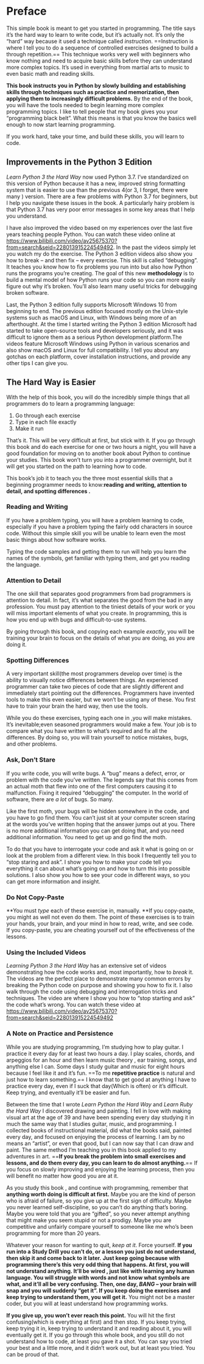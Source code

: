 # Preface

This simple book is meant to get you started in programming. The title says it’s the hard way to learn to write code, but it’s actually not. It’s only the “hard” way because it used a technique called *instruction*. ==Instruction is where I tell you to do a sequence of controlled exercises designed to build a through repetition.== This technique works very well with beginners who know nothing and need to acquire basic skills before they can understand more complex topics. It’s used in everything from martial arts to music to even basic math and reading skills.

**This book instructs you in Python by slowly building and establishing skills through techniques such as practice and memorization, then applying them to increasingly difficult problems.**  By the end of the book, you will have the tools needed to begin learning more complex programming topics. I like to tell people that my book gives you your “programming black belt”. What this means is that you know the basics well enough to now start learning programming.

If you work hard, take your time, and build these skills, you will learn to code.

## Improvements in the Python 3 Edition

*Learn Python 3 the Hard Way*  now used Python 3.7. I’ve standardized on this version of Python because it has a new, improved string formatting system that is easier to use than the previous 4(or 3, I forget, there were many ) version. There are a few problems with Python 3.7 for beginners, but I help you navigate these issues in the book. A particularly hairy problem is that Python 3.7 has very poor error messages in some key areas that I help you understand.

I have also improved the video based on my experiences over the last five years teaching people Python. You can watch these video online at https://www.bilibili.com/video/av25675370?from=search&seid=228013915224549492. In the past the videos simply let you watch my do the exercise. The Python 3 edition videos also show you how to break – and then fix – every exercise. This skill is called “debugging”. It teaches you know how to fix problems you run into but also how Python runs the programs you’re creating. The goal of this new **methodology** is to build a mental model of how Python runs your code so you can more easily figure out why it’s broken. You’ll also learn many useful tricks for debugging broken software.

Last, the Python 3 edition fully supports Microsoft Windows 10 from beginning to end. The previous edition focused mostly on the Unix-style systems such as macOS and Linux, with Windows being more of an afterthought. At the time I started writing the Python 3 edition Microsoft had started to take open-source tools and developers seriously, and it was difficult to ignore them as a serious Python development platform.The videos feature Microsoft Windows using Python in various scenarios and also show macOS and Linux for full compatibility. I tell you about any gotchas on each platform, cover installation instructions, and provide any other tips I can give you.

## The Hard Way is Easier

With the help of this book, you will do the incredibly simple things that all programmers do to learn a programming language:

1. Go through each exercise
2. Type in each file exactly
3. Make it run

That’s it. This will be very difficult at first, but stick with it. If you go through this book and do each exercise for one or two hours a night, you will have a good foundation for moving on to another book about Python to continue your studies. This book won’t turn you into a programmer overnight, but it will get you started on the path to learning how to code.

This book’s job it to teach you the three most essential skills that a beginning programmer needs to know:**reading and writing, attention to detail, and spotting differences .**

### Reading and Writing

If you have a problem typing, you will have a problem learning to code, especially if you have a problem typing the fairly odd characters in source code. Without this simple skill you will be unable to learn even the most basic things about how software works.

Typing the code samples and getting them to run will help you learn the names of the symbols, get familiar with typing them, and get you reading the language.



### Attention to Detail

The one skill that separates good programmers from bad programmers is attention to detail. In fact, it’s what separates the good from the bad in any profession. You must pay attention to the tiniest details of your work or you will miss important elements of what you create. In programming, this is how you end up with bugs and difficult-to-use systems.

By going through this book, and copying each example *exactly*, you will be training your brain to focus on the details of what you are doing, as you are doing it.

### Spotting Differences

A very important skill(the most programmers develop over time) is the ability to visually notice differences between things. An experienced programmer can take two pieces of code that are slightly different and immediately start pointing out the differences. Programmers have invented tools to make this even easier, but we won’t be using any of these. You first have to train your brain the hard way, then use the tools.

While you do these exercises, typing each one in ,you will make mistakes. It’s inevitable;even seasoned programmers would make a few. Your job is to compare what you have written to what’s required and fix all the differences. By doing so, you will train yourself to notice mistakes, bugs, and other problems.

### Ask, Don’t Stare

If you write code, you will write bugs. A “bug” means a defect, error, or problem with the code you’ve written. The legends say that this comes from an actual moth that flew into one of the first computers causing it to malfunction. Fixing it required “debugging” the computer. In the world of software, there are *a lot* of bugs. So many.

Like the first moth, your bugs will be hidden somewhere in the code, and you have to go find them. You can’t just sit at your computer screen staring at the words you’ve written hoping that the answer jumps out at you. There is no more additional information you can get doing that, and you need additional information. You need to get up and go find the moth.

To do that you have to interrogate your code and ask it what is going on or look at the problem from a different view. In this book I frequently tell you to “stop staring and ask”. I show you how to make your code tell you everything it can about what’s going on and how to turn this into possible solutions. I also show you how to see your code in different ways, so you can get more information and insight.

### Do Not Copy-Paste

**You must *type* each of these exercise in, manually. **If you copy-paste, you might as well not even do them. The point of these exercises is to train your hands, your brain, and your mind in how to read, write, and see code. If you copy-paste, you are cheating yourself out of the effectiveness of the lessons.

### Using the Included Videos

*Learning Python 3 the Hard Way* has an extensive set of videos demonstrating how the code works and, most importantly, how to *break* it. The videos are the perfect place to demonstrate many common errors by breaking the Python code on purpose and showing you how to fix it. I also walk through the code using debugging and interrogation tricks and techniques. The video are where I show you how to “stop starting and ask” the code what’s wrong.  You can watch these video at https://www.bilibili.com/video/av25675370?from=search&seid=228013915224549492

### A Note on Practice and Persistence

While you are studying programming, I’m studying how to play guitar. I practice it every day for at least two hours a day. I play scales, chords, and arpeggios for an hour and then learn music theory , ear training, songs, and anything else I can. Some days I study guitar and music for eight hours because I feel like it and it’s fun. ==To me **repetitive practice** is natural and just how to learn something.== I know that to get good at anything I have to practice every day, even if I suck that day(Which is often) or it’s difficult. Keep trying, and eventually it’ll be easier and fun.

Between the time that I wrote *Learn Python the Hard Way* and *Learn Ruby the Hard Way* I discovered drawing and painting. I fell in love with making visual art at the age of 39 and have been spending every day studying it in much the same way that I studies guitar, music, and programming. I collected books of instructional material, did what the books said, painted every day, and focused on enjoying the process of learning. I am by no means an “artist”, or even that good, but I can now say that I can draw and paint. The same method I’m teaching you in this book applied to my adventures in art. ==**If you break the problem into small exercises and lessons, and do them every day, you can learn to do almost anything.**== If you focus on slowly improving and enjoying the learning process, then you will benefit no matter how good you are at it.

As you study this book , and continue with programming, remember that **anything worth doing is difficult at first.** Maybe you are the kind of person who is afraid of failure, so you give up at the first sign of difficulty. Maybe you never learned self-discipline, so you can’t do anything that’s boring. Maybe you were told that you are “gifted”, so you never attempt anything that might make you seem stupid or not a prodigy. Maybe  you are competitive and unfairly compare yourself to someone like me who’s been programming for more than 20 years.

Whatever your reason for wanting to quit, *keep at it*. Force yourself. **If you run into a Study Drill you can’t do, or a lesson you just do not understand, then skip it and come back to it later.** **Just keep going because with programming there’s this very odd thing that happens. At first, you will not understand anything. It’ll be wired , just like with learning any human language. You will struggle with words and not know what symbols are what, and it’ll all be very confusing. Then, one day, *BANG* – your brain will snap and you will suddenly “get it”. If you keep doing the exercises and keep trying to understand them, you will get it.** You might not be a master coder, but you will at least understand how programming works.

**If you give up, you won’t ever reach this point.** You will hit the first confusing(which is everything at first) and then stop. If you keep trying, keep trying it in, keep trying to understand it and reading about it, you will eventually get it. If you go through this whole book, and you still do not understand how to code, at least you gave it a shot. You can say you tried your best and a little more, and it didn’t work out, but at least you tried. You can be proud of that.

